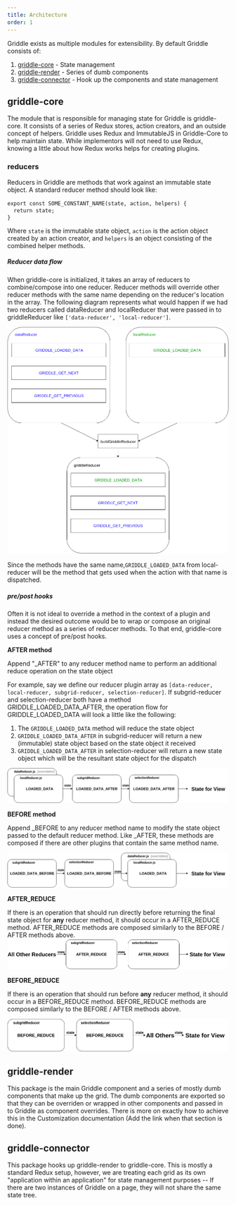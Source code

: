 ```yaml
---
title: Architecture
order: 1
---
```


Griddle exists as multiple modules for extensibility. By default Griddle consists of:

1. [griddle-core](https://github.com/griddlegriddle/griddle-core) - State management
1. [griddle-render](https://github.com/griddlegriddle/griddle-render) - Series of dumb components
1. [griddle-connector](https://github.com/griddlegriddle/griddle-connector) - Hook up the components and state management

## griddle-core ##

The module that is responsible for managing state for Griddle is griddle-core. It consists of a series of
Redux stores, action creators, and an outside concept of helpers. Griddle uses Redux and ImmutableJS in Griddle-Core to help maintain state. While implementors will not need to use
Redux, knowing a little about how Redux works helps for creating plugins.

### reducers ###
Reducers in Griddle are methods that work against an immutable state object. A standard reducer method should look like:

```
export const SOME_CONSTANT_NAME(state, action, helpers) {
  return state;
}
```

Where `state` is the immutable state object, `action` is the action object created by an action creator, and `helpers` is an object consisting of the combined helper
methods.

##### Reducer data flow ####

When griddle-core is initialized, it takes an array of reducers to combine/compose into one reducer. Reducer methods will
 override other reducer methods with the same name depending on the reducer's location in the array. The following diagram represents what would happen if
we had two reducers called dataReducer and localReducer that were passed in to griddleReducer like `['data-reducer', 'local-reducer']`.

![Reducer combining diagram](reducerCombining.png)

Since the methods have the same name,`GRIDDLE_LOADED_DATA` from local-reducer will be the method that gets used when the action with that name is dispatched.

##### pre/post hooks ####

Often it is not ideal to override a method in the context of a plugin and instead the desired outcome would be to wrap or compose an original reducer method as a
series of reducer methods. To that end, griddle-core uses a concept of pre/post hooks.

**AFTER method**

Append "\_AFTER" to any reducer method name to perform an additional reduce operation on the state object

For example, say we define our reducer plugin array as
`[data-reducer, local-reducer, subgrid-reducer, selection-reducer]`. If subgrid-reducer and selection-reducer both have a method GRIDDLE_LOADED_DATA_AFTER,
the operation flow for GRIDDLE_LOADED_DATA will look a little like the following:

1. The `GRIDDLE_LOADED_DATA` method will reduce the state object
1. `GRIDDLE_LOADED_DATA_AFTER` in subgrid-reducer will return a new (immutable) state object based on the state object it received
1. `GRIDDLE_LOADED_DATA_AFTER` in selection-reducer will return a new state object which will be the resultant state object for the dispatch

![AFTER_REDUCER Diagram](afterReducer.png)

**BEFORE method**

Append \_BEFORE to any reducer method name to modify the state object passed to the default reducer method. Like \_AFTER, these methods are composed if there are
other plugins that contain the same method name.

![BEFORE_REDUCER Diagram](beforeReducer.png)

**AFTER_REDUCE**

If there is an operation that should run directly before returning the final state object for **any** reducer method, it should occur in a AFTER_REDUCE method.
AFTER_REDUCE methods are composed similarly to the BEFORE / AFTER methods above.
![AFTER_REDUCE Diagram](afterReduce.png)

**BEFORE_REDUCE**

If there is an operation that should run before **any** reducer method, it should occur in a BEFORE_REDUCE method.
BEFORE_REDUCE methods are composed similarly to the BEFORE / AFTER methods above.

![BEFORE_REDUCE Diagram](beforeReduce.png)

## griddle-render ##

This package is the main Griddle component and a series of mostly dumb components that make up the grid. The dumb components
are exported so that they can be overriden or wrapped in other components and passed in to Griddle as component overrides.
There is more on exactly how to achieve this in the Customization documentation (Add the link when that section is done).

## griddle-connector ##

This package hooks up griddle-render to griddle-core. This is mostly a standard Redux setup, however, we are treating each grid as its own "application
within an application" for state management purposes -- If there are two instances of Griddle on a page, they will not share the same
state tree.

